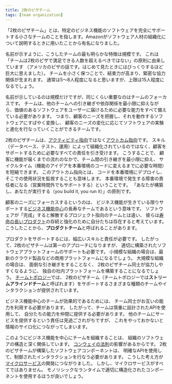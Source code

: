 ```yaml
---
title: 2枚のピザチーム
tags: [team organization]
---
```


<!-- A two-pizza team is a small team that fully supports software for a particular business capability. The term became popular as it used to describe how Amazon organized their software staff. -->

「2枚のピザチーム」とは、特定のビジネス機能のソフトウェアを完全にサポートする小さなチームのことを指します。Amazonがソフトウェア人材の組織化について説明するときに用いたことから有名になりました。

<!-- The name suggests the most obvious aspect of such teams, their size. 
 !-- The name comes from the principle that the team should no larger than can be fed with two pizzas. 
 !-- (Although we are talking about American Pizzas here, which seemed alarmingly huge when I first encountered them over here.)  -->
<!-- Keeping a team small keeps it cohesive, forming tight working relationships. 
 !-- Typically I hear this means such teams are about 5-8 people, 
 !-- although my experience suggests that the upper limit is somewhere about 15. -->

名前が示すように、こうしたチームの最も明らかな特徴は規模です。
これは「チームは2枚のピザで満足できる人数を超えるべきではない」の原則に由来しています
（アメリカのピザの話です。はじめて見たときにはびっくりするほど巨大に思えました）。
チームを小さく保つことで、結束力が高まり、緊密な協力関係が生まれます。
通常は5〜8人程度になると思いますが、上限は15人程度になるでしょう。

<!-- Although the name focuses solely on the size, just as important is the team's focus.  -->
<!-- A two-pizza team should have all the capabilities 
 !-- 	it needs to delivery valuable software to its users,  -->
<!-- with minimal hand-offs and dependencies on other teams.  -->
<!-- They can figure out what their customer needs, 
 !-- 	and quickly translate that into working software, 
 !-- 	able to experiment and evolve that software as their customer's needs change. -->

名前が示しているのは規模だけですが、同じくらい重要なのはチームのフォーカスです。
チームは、他のチームへの引き継ぎや依存関係を最小限に抑えながら、価値のあるソフトウェアをユーザーに届けるために必要な能力をすべて備えている必要があります。
つまり、顧客のニーズを把握し、それを動作するソフトウェアにすばやく変換し、
顧客のニーズの変化に応じてソフトウェアの実験と進化を行なっていくことができるチームです。

<!-- Two-pizza teams are Outcome Oriented rather than Activity Oriented.  -->
<!-- They don't organize along lines of skills (databases, testing, operations), 
 !-- 	instead they take on all the responsibilities required to support their customers.  -->
<!-- This minimizes inter-team hand-offs in the flow of features to their customers, 
 !-- 	allowing them to reduce the cycle-team 
 !-- (the time required to turn an idea for a feature into code running in production).  -->
<!-- This outcome-orientation also means  -->
<!-- 	they deploy code into production and monitor its use there, 
 !-- famously responsible for any production outages (often meaning they on the hook for off-hours support) - a principle known as "you build it, you run it". -->

2枚のピザチームは、[アクティビティ指向](/ActivityOriented)ではなく[アウトカム指向](/OutcomeOriented)です。
スキル（データベース、テスト、運用）によって組織化されているのではなく、顧客をサポートするために必要なすべての責任を引き受けます。
こうすることで、
顧客に機能が届くまでの流れのなかで、チーム間の引き継ぎを最小限に抑え、
サイクルタイム（機能のアイデアを本番環境のコードに変えるまでに必要な時間）を短縮できます。
このアウトカム指向とは、
コードを本番環境にデプロイし、
そこでの使用状況を監視することも意味します。
本番環境で発生する障害の責任者になる（営業時間外でもサポートする）ということです。
「あなたが構築し、あなたが実行する（you build it, you run it）」の原則です。

<!-- Focusing on a customer need like this means teams are long-lived, 
 !-- Business Capability Centric teams that support their business capability 
 !-- 	as long as that capability is active.  -->
<!-- Unlike project-oriented teams - that disband when the software is "done" -  -->
<!-- they think of themselves as enabling and enhancing a long-lived product.  -->
<!-- This aspect often leads to them being referred to as product teams. -->

顧客のニーズにフォーカスするというのは、
ビジネス機能が生きている限りサポートする[ビジネス機能中心](/BusinessCapabilityCentric)の長寿なチームであるという意味です。
ソフトウェアが「完成」すると解散するプロジェクト指向のチームとは違い、
彼らは[寿命の長いプロダクト](https://martinfowler.com/articles/products-over-projects.html)の存続と強化のために自分たちは存在すると考えています。
こうしたことから、**プロダクトチーム**と呼ばれることがあります。

<!-- The wide scope of skills and responsibilities that a two-pizza team needs 
 !-- 	to support its product  -->
<!-- means that although such teams can be the primary approach to team organization, 
 !-- 	they need support from a well-constructed software platform.  -->
<!-- For small organizations,
 !-- this can be a commercial platform, such as a modern cloud offering.  -->
<!-- Larger organizations will create their own internal platforms 
 !-- 	to make it easier for their two-pizza teams to collaborate 
 !-- 	without creating difficult hand-offs.  -->
<!-- Team Topologies provides a good way to think about the different kinds of teams and interactions
 !-- 	required to support two-pizza teams (Team Topologies calls them stream-aligned teams). -->

プロダクトをサポートするには、幅広いスキルと責任が必要です。
したがって、2枚のピザチームは第一のアプローチになりますが、
適切に構築されたソフトウェアプラットフォームのサポートも必要です。
小規模な組織の場合は、最新のクラウド製品などの商用プラットフォームになるでしょう。
大規模な組織の場合は、
面倒な引き継ぎをすることなく、
2枚のピザチーム同士が協力しやすくなるように、
独自の社内プラットフォームを構築することになるでしょう。
[チームトポロジー](/TeamTopologies)では、
2枚のピザチーム（チームトポロジーでは**ストリームアラインドチーム**と呼ばれます）をサポートするさまざまな種類のチームやインタラクションが提供されています。

<!-- For business-capability centric teams to be effective, 
 !-- they will need to make use of each others' capabilities.  -->
<!-- Teams will thus need to provide their capabilities to their peers, 
 !-- 	often though thoughtfully designed APIs.  -->
<!-- This responsibility for such teams to provide services to their peers is often overlooked,
 !-- if it doesn't happen it will lead to sclerotic information silos. -->

ビジネス機能中心のチームが効果的であるためには、
チーム同士がお互いの能力を利用する必要があります。
したがって、チームは慎重に設計されたAPIを使用して、
自分たちの能力を仲間に提供する必要があります。
他のチームにサービスを提供するという責任は見過ごされがちですが、
これをやっておかないと情報のサイロ化につながってしまいます。

<!-- Organizing people around business capabilities like this
 !-- has a profound interaction with the way the software for an organization is structured
 !--  - due to the effect of Conways Law.  -->
<!-- Software components built by two-pizza teams 
 !-- 	need well-controlled interactions with their peers, 
 !-- 	with clear APIs between them.  -->
<!-- This thinking led to the development of microservices,  -->
<!-- but that's not the only approach -  -->
<!-- well-structured components within a monolithic run-time is often a better path. -->

このようにビジネス機能を中心にチームを組織することは、
組織のソフトウェアの構造と深く関係しています。
[コンウェイの法則](/ConwaysLaw)の影響があるからです。
2枚のピザチームが構築したソフトウェアコンポーネントは、
明確なAPIを使用して、制御されたインタラクションを行なう必要があります。
こうした考え方が[マイクロサービス](https://martinfowler.com/microservices/)の開発につながりました。
しかし、マイクロサービスがすべてではありません。
モノリシックなランタイムで適切に構造化されたコンポーネントを使用するほうが良いでしょう。
